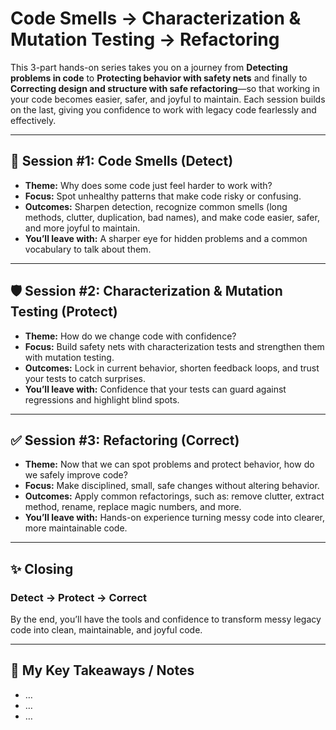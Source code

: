 # Code Smells → Characterization & Mutation Testing → Refactoring

This 3-part hands-on series takes you on a journey from **Detecting problems in code** 
to **Protecting behavior with safety nets** and finally to **Correcting design and structure with safe 
refactoring**—so that working in your code becomes easier, safer, and joyful to maintain. 
Each session builds on the last, giving you confidence to work with legacy code fearlessly and effectively.

---

## 👃 Session #1: Code Smells (Detect)
- **Theme:** Why does some code just feel harder to work with?  
- **Focus:** Spot unhealthy patterns that make code risky or confusing.  
- **Outcomes:** Sharpen detection, recognize common smells (long methods, clutter, duplication, bad names), and make code easier, safer, and more joyful to maintain.  
- **You’ll leave with:** A sharper eye for hidden problems and a common vocabulary to talk about them.  

---

## 🛡️ Session #2: Characterization & Mutation Testing (Protect)
- **Theme:** How do we change code with confidence?  
- **Focus:** Build safety nets with characterization tests and strengthen them with mutation testing.  
- **Outcomes:** Lock in current behavior, shorten feedback loops, and trust your tests to catch surprises.  
- **You’ll leave with:** Confidence that your tests can guard against regressions and highlight blind spots.  

---

## ✅ Session #3: Refactoring (Correct)
- **Theme:** Now that we can spot problems and protect behavior, how do we safely improve code?  
- **Focus:** Make disciplined, small, safe changes without altering behavior.  
- **Outcomes:** Apply common refactorings, such as: remove clutter, extract method, rename, replace magic numbers, and more.  
- **You’ll leave with:** Hands-on experience turning messy code into clearer, more maintainable code.  

---

## ✨ Closing
### Detect → Protect → Correct

By the end, you’ll have the tools and confidence to transform messy legacy code into clean, maintainable, and joyful code.

---

## 📝 My Key Takeaways / Notes

- …  
- …  
- …  
